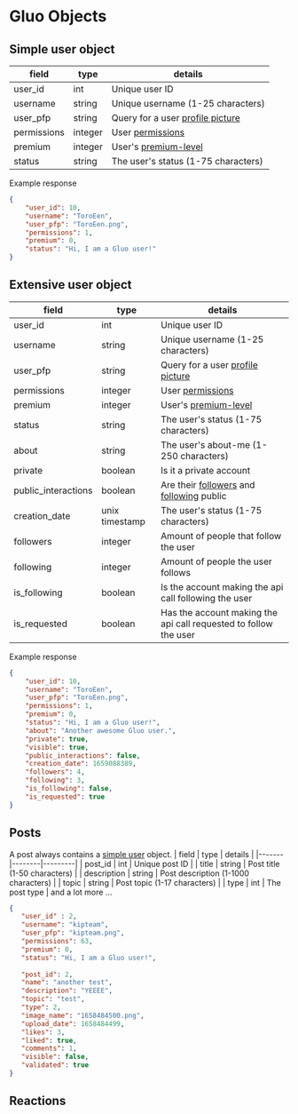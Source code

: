 # Gluo Objects
## Simple user object
| field | type   | details |
|-------|--------|---------|
| user_id  | int | Unique user ID |
| username  | string | Unique username (1-25 characters) |
| user_pfp  | string | Query for a user [profile picture](/docs/resources/users.md#get-a-profile-picture) |
| permissions  | integer | User [permissions](permissions.md#general-permissions) |
| premium  | integer | User's [premium-level](permissions.md#premium-levels) |
| status  | string | The user's status (1-75 characters) |
Example response
```json
{
    "user_id": 10,
    "username": "ToroEen",
    "user_pfp": "ToroEen.png",
    "permissions": 1,
    "premium": 0,
    "status": "Hi, I am a Gluo user!"
}
```

## Extensive user object
| field | type   | details |
|-------|--------|---------|
| user_id  | int | Unique user ID |
| username  | string | Unique username (1-25 characters) |
| user_pfp  | string | Query for a user [profile picture](/docs/resources/users.md#get-a-profile-picture) |
| permissions  | integer | User [permissions](permissions.md#general-permissions) |
| premium  | integer | User's [premium-level](permissions.md#premium-levels) |
| status  | string | The user's status (1-75 characters) |
| about  | string | The user's about-me (1-250 characters) |
| private  | boolean | Is it a private account |
| public_interactions  | boolean | Are their [followers](/docs/resources/users.md#getting-a-users-followers) and [following](/docs/resources/users.md#getting-the-people-a-user-follows) public |
| creation_date  | unix timestamp | The user's status (1-75 characters) |
| followers  | integer | Amount of people that follow the user |
| following  | integer | Amount of people the user follows |
| is_following  | boolean | Is the account making the api call following the user |
| is_requested  | boolean | Has the account making the api call requested to follow the user |
Example response
```json
{
    "user_id": 10,
    "username": "ToroEen",
    "user_pfp": "ToroEen.png",
    "permissions": 1,
    "premium": 0,
    "status": "Hi, I am a Gluo user!",
    "about": "Another awesome Gluo user.",
    "private": true,
    "visible": true,
    "public_interactions": false,
    "creation_date": 1659088389,
    "followers": 4,
    "following": 3,
    "is_following": false,
    "is_requested": true
}
```

## Posts
A post always contains a [simple user](objects.md#simple-user-object) object.
| field | type   | details |
|-------|--------|---------|
| post_id  | int | Unique post ID |
| title  | string | Post title (1-50 characters) |
| description | string | Post description (1-1000 characters) |
| topic  | string | Post topic (1-17 characters) |
| type  | int | The post type |
and a lot more ...
```json
{
   "user_id" : 2,
   "username": "kipteam",
   "user_pfp": "kipteam.png",
   "permissions": 63,
   "premium": 0,
   "status": "Hi, I am a Gluo user!",
   
   "post_id": 2,
   "name": "another test",
   "description": "YEEEE",
   "topic": "test",
   "type": 2,
   "image_name": "1658484500.png",
   "upload_date": 1658484499,
   "likes": 3,
   "liked": true,
   "comments": 1,
   "visible": false,
   "validated": true
}
```

## Reactions